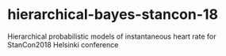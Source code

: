 # hierarchical-bayes-stancon-18
Hierarchical probabilistic models of instantaneous heart rate for StanCon2018 Helsinki conference
